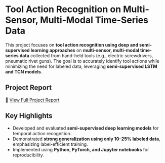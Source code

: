 # Tool Action Recognition on Multi-Sensor, Multi-Modal Time-Series Data

This project focuses on **tool action recognition using deep and semi-supervised learning approaches** on **multi-sensor, multi-modal time-series data** collected from hand-held tools (e.g., electric screwdrivers, pneumatic rivet guns). The goal is to accurately identify tool actions while minimizing the need for labeled data, leveraging **semi-supervised LSTM and TCN models**.

## Project Report
📄 [View Full Project Report](https://drive.google.com/file/d/1bqeQpllP7lJRwUl940etnsmCzCODjktD/view?usp=sharing)

## Key Highlights
- Developed and evaluated **semi-supervised deep learning models** for temporal action recognition.
- Demonstrated **strong generalization using only 10–25% labeled data**, emphasizing label-efficient training.
- Implemented using **Python, PyTorch, and Jupyter notebooks** for reproducibility.



